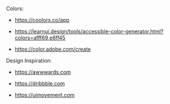 Colors:
* https://coolors.co/app

* https://learnui.design/tools/accessible-color-generator.html?colors=afff69,e6ff45

* https://color.adobe.com/create

Design Inspiration:
* https://awwwards.com

* https://dribbble.com

* https://uimovement.com

